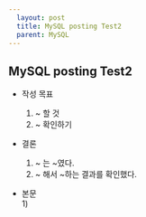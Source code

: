 ```yaml
---  
  layout: post  
  title: MySQL posting Test2
  parent: MySQL   
---  
```


## MySQL posting Test2  
  
* 작성 목표  
  1) ~ 할 것  
  2) ~ 확인하기  
  
* 결론  
  1) ~ 는 ~였다.  
  2) ~ 해서 ~하는 결과를 확인했다.  


* 본문   
  1) 